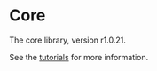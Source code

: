 # Core

The core library, version r1.0.21.

See the [tutorials](tutorials/index.md) for more information.
